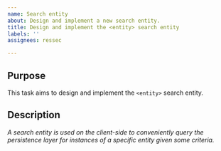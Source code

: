 ```yaml
---
name: Search entity
about: Design and implement a new search entity.
title: Design and implement the <entity> search entity
labels: ''
assignees: ressec

---
```


## Purpose

This task aims to design and implement the `<entity>` search entity.

## Description

_A search entity is used on the client-side to conveniently query the persistence layer for instances of a specific entity given some criteria._
